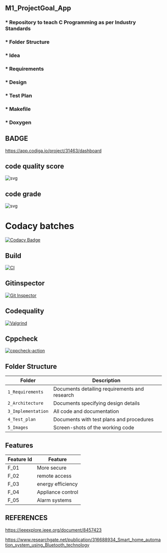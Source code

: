 ## M1_ProjectGoal_App
### * Repository to teach C Programming as per Industry Standards
### * Folder Structure
### * Idea
### * Requirements
### * Design
### * Test Plan
### * Makefile
### * Doxygen

## BADGE
https://app.codiga.io/project/31463/dashboard

## code quality score
![svg](https://user-images.githubusercontent.com/79297182/155768377-02c06cb4-cca5-4fc6-a204-6b855db883e6.svg)

## code grade
![svg](https://user-images.githubusercontent.com/79297182/155768620-1ab39b5a-257d-46bd-afb2-5c0ae8ec130d.svg)


# Codacy batches

[![Codacy Badge](https://app.codacy.com/project/badge/Grade/33f1b3529b8c4cda8b45d3c10df1d34c)](https://www.codacy.com/gh/gokulkannan-srec/M1_ProjectGoal_App/dashboard?utm_source=github.com&amp;utm_medium=referral&amp;utm_content=gokulkannan-srec/M1_ProjectGoal_App&amp;utm_campaign=Badge_Grade)

## Build
[![CI](https://github.com/gokulkannan-srec/M1_ProjectGoal_App/actions/workflows/build.yml/badge.svg)](https://github.com/gokulkannan-srec/M1_ProjectGoal_App/actions/workflows/build.yml)

## Gitinspector
[![Git Inspector](https://github.com/gokulkannan-srec/M1_ProjectGoal_App/actions/workflows/gitinspector.yml/badge.svg)](https://github.com/gokulkannan-srec/M1_ProjectGoal_App/actions/workflows/gitinspector.yml)

## Codequality
[![Valgrind](https://github.com/gokulkannan-srec/M1_ProjectGoal_App/actions/workflows/codequality.yml/badge.svg)](https://github.com/gokulkannan-srec/M1_ProjectGoal_App/actions/workflows/codequality.yml)

## Cppcheck
[![cppcheck-action](https://github.com/gokulkannan-srec/M1_ProjectGoal_App/actions/workflows/cpp.yml/badge.svg)](https://github.com/gokulkannan-srec/M1_ProjectGoal_App/actions/workflows/cpp.yml)

## Folder Structure
Folder             | Description
-------------------| -----------------------------------------
`1_Requirements`   | Documents detailing requirements and research
`2_Architecture`   | Documents specifying design details
`3_Implementation` | All code and documentation
`4_Test_plan`      | Documents with test plans and procedures
`5_Images`         | Screen-shots of the working code
##  Features
| Feature Id | Feature |
| -----------|---------|
|F_01| More secure | |
|F_02| remote access |
|F_03| energy efficiency |
|F_04| Appliance control |
|F_05| Alarm systems |

## REFERENCES
https://ieeexplore.ieee.org/document/8457423

https://www.researchgate.net/publication/316688934_Smart_home_automation_system_using_Bluetooth_technology

